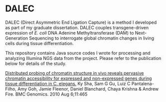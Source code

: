 # DALEC

DALEC (Direct Asymmetric End Ligation Capture) is a method I developed as part of my graduate dissertation. DALEC couples transgene-driven expression of _E. coli_ DNA Adenine Methyltransferase (DAM) to Next-Generation Sequencing to interrogate global chromatin changes in living cells during tissue differentiation.

This repository contains Java source codes I wrote for processing and analyzing Illumina NGS data from the project. Please refer to the publication below for details of the study.

[Distributed probing of chromatin structure in vivo reveals pervasive chromatin accessibility for expressed and non-expressed genes during tissue differentiation in C. elegans.](https://bmcgenomics.biomedcentral.com/articles/10.1186/1471-2164-11-465) Ky Sha, Sam G Gu, Luiz C Pantalena-Filho, Amy Goh, Jamie Fleenor, Daniel Blanchard, Chaya Krishna & Andrew Fire. BMC Genomics. 2010 Aug 6;11:465
